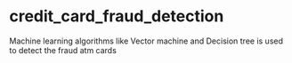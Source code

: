 # credit_card_fraud_detection
Machine learning algorithms like Vector machine and Decision tree is used to detect the fraud atm cards
